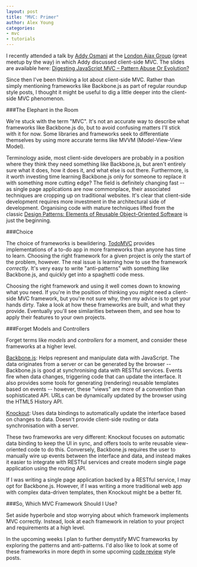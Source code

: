 ```yaml
---
layout: post
title: "MVC: Primer"
author: Alex Young
categories: 
- mvc
- tutorials
---
```


I recently attended a talk by [Addy Osmani](http://addyosmani.com/blog/) at the [London Ajax Group](http://skillsmatter.com/user-group/ajax-ria/laug) (great meetup by the way) in which Addy discussed client-side MVC.  The slides are available here: [Digesting JavaScript MVC – Pattern Abuse Or Evolution?](http://addyosmani.com/blog/digesting-javascript-mvc-pattern-abuse-or-evolution/)

Since then I've been thinking a lot about client-side MVC.  Rather than simply mentioning frameworks like Backbone.js as part of regular roundup style posts, I thought it might be useful to dig a little deeper into the client-side MVC phenomenon.

###The Elephant in the Room

We're stuck with the term "MVC".  It's not an accurate way to describe what frameworks like Backbone.js do, but to avoid confusing matters I'll stick with it for now.  Some libraries and frameworks seek to differentiate themselves by using more accurate terms like MVVM (Model-View-View Model).

Terminology aside, most client-side developers are probably in a position where they think they need something like Backbone.js, but aren't entirely sure what it does, how it does it, and what else is out there.  Furthermore, is it worth investing time learning Backbone.js only for someone to replace it with something more cutting edge?  The field is definitely changing fast -- as single page applications are now commonplace, their associated techniques are cropping up on traditional websites.  It's clear that client-side development requires more investment in the architectural side of development.  Organising code with mature techniques lifted from the classic [Design Patterns: Elements of Reusable Object-Oriented Software](http://en.wikipedia.org/wiki/Design_Patterns) is just the beginning.

###Choice

The choice of frameworks is bewildering.  [TodoMVC](http://addyosmani.github.com/todomvc/) provides implementations of a to-do app in more frameworks than anyone has time to learn.  Choosing the right framework for a given project is only the start of the problem, however.  The real issue is learning how to use the framework _correctly_.  It's very easy to write "anti-patterns" with something like Backbone.js, and quickly get into a spaghetti code mess.

Choosing the right framework and using it well comes down to knowing what you need.  If you're in the position of thinking you _might_ need a client-side MVC framework, but you're not sure why, then my advice is to get your hands dirty.  Take a look at how these frameworks are built, and what they provide.  Eventually you'll see similarities between them, and see how to apply their features to your own projects.

###Forget Models and Controllers

Forget terms like _models_ and _controllers_ for a moment, and consider these frameworks at a higher level.

[Backbone.js](http://backbonejs.org/): Helps represent and manipulate data with JavaScript.  The data originates from a server or can be generated by the browser -- Backbone.js is good at synchronising data with RESTful services.  Events fire when data changes, triggering code that can update the interface.  It also provides some tools for generating (rendering) reusable templates based on events -- however, these "views" are more of a convention than sophisticated API.  URLs can be dynamically updated by the browser using the HTML5 History API.

[Knockout](http://knockoutjs.com/): Uses data bindings to automatically update the interface based on changes to data.  Doesn't provide client-side routing or data synchronisation with a server.

These two frameworks are very different: Knockout focuses on automatic data binding to keep the UI in sync, and offers tools to write reusable view-oriented code to do this.  Conversely, Backbone.js requires the user to manually wire up events between the interface and data, and instead makes it easier to integrate with RESTful services and create modern single page application using the routing API.

If I was writing a single page application backed by a RESTful service, I may opt for Backbone.js.  However, if I was writing a more traditional web app with complex data-driven templates, then Knockout might be a better fit.

###So, Which MVC Framework Should I Use?

Set aside hyperbole and stop worrying about which framework implements MVC correctly.  Instead, look at each framework in relation to your project and requirements at a high level.

In the upcoming weeks I plan to further demystify MVC frameworks by exploring the patterns and anti-patterns.  I'd also like to look at some of these frameworks in more depth in some upcoming [code review](http://dailyjs.com/tags.html#code-review) style posts.
